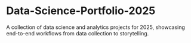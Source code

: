 # Data-Science-Portfolio-2025
A collection of data science and analytics projects for 2025, showcasing end-to-end workflows from data collection to storytelling.

